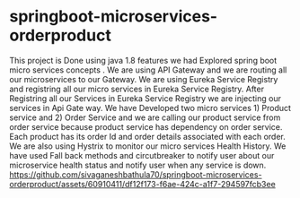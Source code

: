 # springboot-microservices-orderproduct

This project is Done using java 1.8 features we had Explored spring boot micro services concepts .
We are using API Gateway and we are routing all our microservices to our Gateway.
We are using Eureka Service Registry and registring all our micro services in Eureka Service Registry.
After Registring all our Services in Eureka Service Registry we are injecting our services in Api Gate way.
We have Developed two micro services 1) Product service and 2) Order Service and we are calling our product service from order service because product service has dependency on order service. Each product has its order Id and order details associated with each order.
We are also using Hystrix to monitor our micro services Health History.
We have used Fall back methods and circutbreaker to notify user about our microservice health status and notify user when any service is down.
https://github.com/sivaganeshbathula70/springboot-microservices-orderproduct/assets/60910411/df12f173-f6ae-424c-a1f7-294597fcb3ee








 
  
  


  
  
  
 
 
  
  
  
 
 
  
 
 
  
  
  
 
 
  
 
 
  
  
 







 
  
  
  
  
  
  
 
 
  
  
  
 
 
  
 
 
  
  
  
 
 
  
 
 
  
  
 



 
